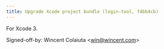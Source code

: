 ```yaml
---
title: Upgrade Xcode project bundle (login-tool, fdbb4cb)
---
```


For Xcode 3.

Signed-off-by: Wincent Colaiuta &lt;win@wincent.com&gt;
